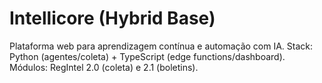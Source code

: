 # Intellicore (Hybrid Base)
Plataforma web para aprendizagem contínua e automação com IA.
Stack: Python (agentes/coleta) + TypeScript (edge functions/dashboard).
Módulos: RegIntel 2.0 (coleta) e 2.1 (boletins).
